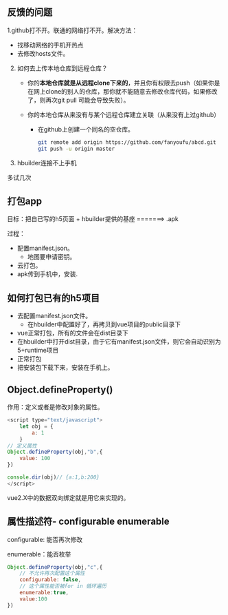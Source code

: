 ## 反馈的问题

1.github打不开。联通的网络打不开。解决方法：

- 找移动网络的手机开热点
- 去修改hosts文件。

2. 如何去上传本地仓库到远程仓库？

   - 你的**本地仓库就是从远程clone下来的**，并且你有权限去push（如果你是在网上clone的别人的仓库，那你就不能随意去修改仓库代码，如果修改了，则再次git pull 可能会导致失败）。

   - 你的本地仓库从来没有与某个远程仓库建立关联（从来没有上过github）

     - 在github上创建一个同名的空仓库。

       ```bash
       git remote add origin https://github.com/fanyoufu/abcd.git
       git push -u origin master
       ```

3.  hbuilder连接不上手机

   多试几次

## 打包app

目标：把自已写的h5页面 + hbuilder提供的基座 =======> .apk

过程：

- 配置manifest.json。
  - 地图要申请密钥。
- 云打包。
- apk传到手机中，安装.



## 如何打包已有的h5项目

- 去配置manifest.json文件。
  - 在hbuilder中配置好了，再拷贝到vue项目的public目录下
- vue正常打包，所有的文件会在dist目录下
- 在hbuilder中打开dist目录，由于它有manifest.json文件，则它会自动识别为5+runtime项目
- 正常打包
- 把安装包下载下来，安装在手机上。



## Object.defineProperty()

作用：定义或者是修改对象的属性。

```javascript
<script type="text/javascript">
    let obj = {
        a: 1
    }
// 定义属性
Object.defineProperty(obj,"b",{
    value: 100
})

console.dir(obj)// {a:1,b:200}
</script>
```

vue2.X中的数据双向绑定就是用它来实现的。



## 属性描述符- configurable enumerable

configurable: 能否再次修改

enumerable：能否枚举

```javascript
Object.defineProperty(obj,"c",{
    // 不允许再次配置这个属性
    configurable: false,
    // 这个属性能否被for in 循环遍历
    enumerable:true,
    value:100
})
```


